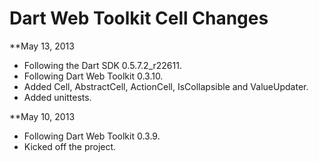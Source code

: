 Dart Web Toolkit Cell Changes
=============================

**May 13, 2013

* Following the Dart SDK 0.5.7.2_r22611.
* Following Dart Web Toolkit 0.3.10.
* Added Cell, AbstractCell, ActionCell, IsCollapsible and ValueUpdater.
* Added unittests.

**May 10, 2013

* Following Dart Web Toolkit 0.3.9.
* Kicked off the project.
